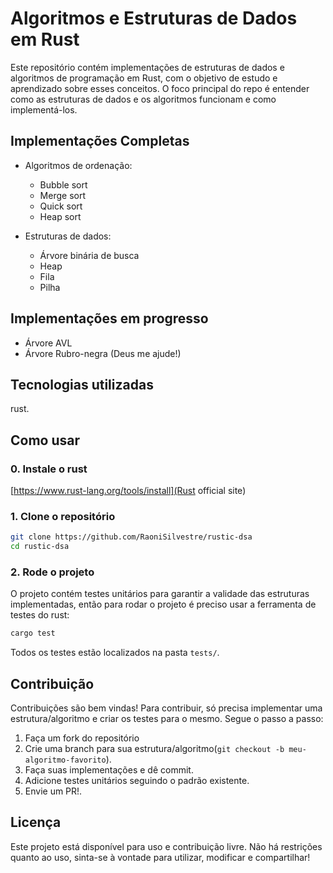 # Algoritmos e Estruturas de Dados em Rust

Este repositório contém implementações de estruturas de dados e algoritmos de
programação em Rust, com o objetivo de estudo e aprendizado sobre esses conceitos.
O foco principal do repo é entender como as estruturas de dados e os algoritmos
funcionam e como implementá-los.

## Implementações Completas

- Algoritmos de ordenação:
  - Bubble sort
  - Merge sort
  - Quick sort
  - Heap sort

- Estruturas de dados:
  - Árvore binária de busca
  - Heap
  - Fila
  - Pilha

## Implementações em progresso

- Árvore AVL
- Árvore Rubro-negra (Deus me ajude!)

## Tecnologias utilizadas

rust.

## Como usar

### 0. Instale o rust

[https://www.rust-lang.org/tools/install](Rust official site)

### 1. Clone o repositório

```bash
git clone https://github.com/RaoniSilvestre/rustic-dsa
cd rustic-dsa
```

### 2. Rode o projeto

O projeto contém testes unitários para garantir a validade
das estruturas implementadas, então para rodar o projeto
é preciso usar a ferramenta de testes do rust:

```bash
cargo test
```

Todos os testes estão localizados na pasta `tests/`.

## Contribuição

Contribuições são bem vindas! Para contribuir, só precisa implementar
uma estrutura/algoritmo e criar os testes para o mesmo. Segue o passo a passo:

1. Faça um fork do repositório
2. Crie uma branch para sua estrutura/algoritmo(`git checkout -b meu-algoritmo-favorito`).
3. Faça suas implementações e dê commit.
4. Adicione testes unitários seguindo o padrão existente.
5. Envie um PR!.

## Licença

Este projeto está disponível para uso e contribuição livre.
Não há restrições quanto ao uso, sinta-se à vontade para utilizar, modificar e compartilhar!

